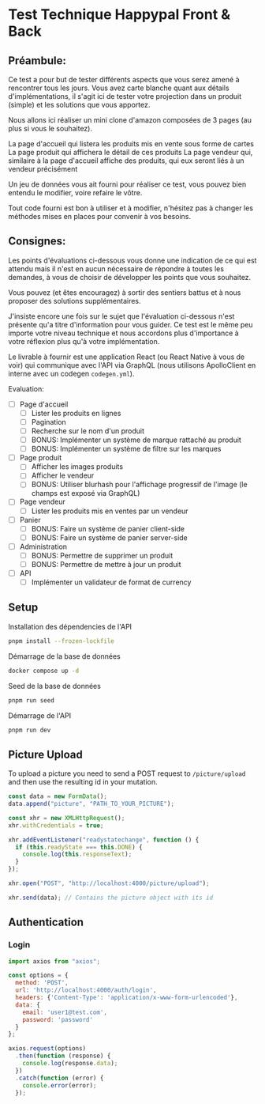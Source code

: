 # Test Technique Happypal Front & Back

## Préambule:

Ce test a pour but de tester différents aspects que vous serez amené à rencontrer tous les jours. Vous avez carte blanche quant aux détails d'implémentations, il s'agit ici de tester votre projection dans un produit (simple) et les solutions que vous apportez.

Nous allons ici réaliser un mini clone d'amazon composées de 3 pages (au plus si vous le souhaitez).

La page d'accueil qui listera les produits mis en vente sous forme de cartes
La page produit qui affichera le détail de ces produits
La page vendeur qui, similaire à la page d'accueil affiche des produits, qui eux seront liés à un vendeur précisément

Un jeu de données vous ait fourni pour réaliser ce test, vous pouvez bien entendu le modifier, voire refaire le vôtre.

Tout code fourni est bon à utiliser et à modifier, n'hésitez pas à changer les méthodes mises en places pour convenir à vos besoins.

## Consignes:
Les points d'évaluations ci-dessous vous donne une indication de ce qui est attendu mais il n'est en aucun nécessaire de répondre à toutes les demandes, à vous de choisir de développer les points que vous souhaitez.

Vous pouvez (et êtes encouragez) à sortir des sentiers battus et à nous proposer des solutions supplémentaires.

J'insiste encore une fois sur le sujet que l'évaluation ci-dessous n'est présente qu'a titre d'information pour vous guider. Ce test est le même peu importe votre niveau technique et nous accordons plus d'importance à votre réflexion plus qu'à votre implémentation.

Le livrable à fournir est une application React (ou React Native à vous de voir) qui communique avec l'API via GraphQL (nous utilisons ApolloClient en interne avec un codegen `codegen.yml`).

Evaluation:
- [ ] Page d'accueil
  - [ ] Lister les produits en lignes
  - [ ] Pagination
  - [ ] Recherche sur le nom d'un produit
  - [ ] BONUS: Implémenter un système de marque rattaché au produit
  - [ ] BONUS: Implémenter un système de filtre sur les marques
- [ ] Page produit
  - [ ] Afficher les images produits
  - [ ] Afficher le vendeur
  - [ ] BONUS: Utiliser blurhash pour l'affichage progressif de l'image (le champs est exposé via GraphQL)
- [ ] Page vendeur
  - [ ] Lister les produits mis en ventes par un vendeur
- [ ] Panier
  - [ ] BONUS: Faire un système de panier client-side
  - [ ] BONUS: Faire un système de panier server-side
- [ ] Administration
  - [ ] BONUS: Permettre de supprimer un produit
  - [ ] BONUS: Permettre de mettre à jour un produit
- [ ] API
  - [ ] Implémenter un validateur de format de currency

## Setup

Installation des dépendencies de l'API
```sh
pnpm install --frozen-lockfile
```

Démarrage de la base de données
```sh
docker compose up -d
```

Seed de la base de données
```sh
pnpm run seed
```

Démarrage de l'API
```sh
pnpm run dev
```

## Picture Upload

To upload a picture you need to send a POST request to `/picture/upload` and then use the resulting id in your mutation.

```js
const data = new FormData();
data.append("picture", "PATH_TO_YOUR_PICTURE");

const xhr = new XMLHttpRequest();
xhr.withCredentials = true;

xhr.addEventListener("readystatechange", function () {
  if (this.readyState === this.DONE) {
    console.log(this.responseText);
  }
});

xhr.open("POST", "http://localhost:4000/picture/upload");

xhr.send(data); // Contains the picture object with its id
```

## Authentication

### Login

```js
import axios from "axios";

const options = {
  method: 'POST',
  url: 'http://localhost:4000/auth/login',
  headers: {'Content-Type': 'application/x-www-form-urlencoded'},
  data: {
    email: 'user1@test.com',
    password: 'password'
  }
};

axios.request(options)
  .then(function (response) {
    console.log(response.data);
  })
  .catch(function (error) {
    console.error(error);
  });
```